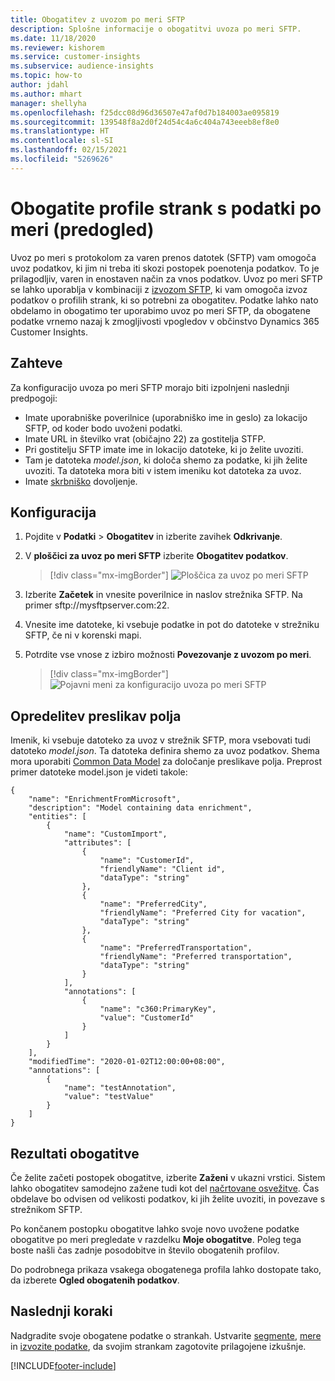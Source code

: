```yaml
---
title: Obogatitev z uvozom po meri SFTP
description: Splošne informacije o obogatitvi uvoza po meri SFTP.
ms.date: 11/18/2020
ms.reviewer: kishorem
ms.service: customer-insights
ms.subservice: audience-insights
ms.topic: how-to
author: jdahl
ms.author: mhart
manager: shellyha
ms.openlocfilehash: f25dcc08d96d36507e47af0d7b184003ae095819
ms.sourcegitcommit: 139548f8a2d0f24d54c4a6c404a743eeeb8ef8e0
ms.translationtype: HT
ms.contentlocale: sl-SI
ms.lasthandoff: 02/15/2021
ms.locfileid: "5269626"
---
```

# <a name="enrich-customer-profiles-with-custom-data-preview"></a>Obogatite profile strank s podatki po meri (predogled)

Uvoz po meri s protokolom za varen prenos datotek (SFTP) vam omogoča uvoz podatkov, ki jim ni treba iti skozi postopek poenotenja podatkov. To je prilagodljiv, varen in enostaven način za vnos podatkov. Uvoz po meri SFTP se lahko uporablja v kombinaciji z [izvozom SFTP](export-sftp.md), ki vam omogoča izvoz podatkov o profilih strank, ki so potrebni za obogatitev. Podatke lahko nato obdelamo in obogatimo ter uporabimo uvoz po meri SFTP, da obogatene podatke vrnemo nazaj k zmogljivosti vpogledov v občinstvo Dynamics 365 Customer Insights.

## <a name="prerequisites"></a>Zahteve

Za konfiguracijo uvoza po meri SFTP morajo biti izpolnjeni naslednji predpogoji:

- Imate uporabniške poverilnice (uporabniško ime in geslo) za lokacijo SFTP, od koder bodo uvoženi podatki.
- Imate URL in številko vrat (običajno 22) za gostitelja STFP.
- Pri gostitelju SFTP imate ime in lokacijo datoteke, ki jo želite uvoziti.
- Tam je datoteka *model.json*, ki določa shemo za podatke, ki jih želite uvoziti. Ta datoteka mora biti v istem imeniku kot datoteka za uvoz.
- Imate [skrbniško](permissions.md#administrator) dovoljenje.

## <a name="configuration"></a>Konfiguracija

1. Pojdite v **Podatki** > **Obogatitev** in izberite zavihek **Odkrivanje**.

1. V **ploščici za uvoz po meri SFTP** izberite **Obogatitev podatkov**.

   > [!div class="mx-imgBorder"]
   > ![Ploščica za uvoz po meri SFTP](media/SFTP_Custom_Import_tile.png "Ploščica za uvoz po meri SFTP")

1. Izberite **Začetek** in vnesite poverilnice in naslov strežnika SFTP. Na primer sftp://mysftpserver.com:22.

1. Vnesite ime datoteke, ki vsebuje podatke in pot do datoteke v strežniku SFTP, če ni v korenski mapi.

1. Potrdite vse vnose z izbiro možnosti **Povezovanje z uvozom po meri**.

   > [!div class="mx-imgBorder"]
   > ![Pojavni meni za konfiguracijo uvoza po meri SFTP](media/SFTP_Custom_Import_Configuration_flyout.png "Pojavni meni za konfiguracijo uvoza po meri SFTP")

## <a name="defining-field-mappings"></a>Opredelitev preslikav polja 

Imenik, ki vsebuje datoteko za uvoz v strežnik SFTP, mora vsebovati tudi datoteko *model.json*. Ta datoteka definira shemo za uvoz podatkov. Shema mora uporabiti [Common Data Model](https://docs.microsoft.com/common-data-model/) za določanje preslikave polja. Preprost primer datoteke model.json je videti takole:

```
{
    "name": "EnrichmentFromMicrosoft",
    "description": "Model containing data enrichment",
    "entities": [
        {
            "name": "CustomImport",
            "attributes": [
                {
                    "name": "CustomerId",
                    "friendlyName": "Client id",
                    "dataType": "string"
                },
                {
                    "name": "PreferredCity",
                    "friendlyName": "Preferred City for vacation",
                    "dataType": "string"
                },
                {
                    "name": "PreferredTransportation",
                    "friendlyName": "Preferred transportation",
                    "dataType": "string"
                }
            ],
            "annotations": [
                {
                    "name": "c360:PrimaryKey",
                    "value": "CustomerId"
                }
            ]
        }
    ],
    "modifiedTime": "2020-01-02T12:00:00+08:00",
    "annotations": [
        {
            "name": "testAnnotation",
            "value": "testValue"
        }
    ]
}
```

## <a name="enrichment-results"></a>Rezultati obogatitve

Če želite začeti postopek obogatitve, izberite **Zaženi** v ukazni vrstici. Sistem lahko obogatitev samodejno zažene tudi kot del [načrtovane osvežitve](system.md#schedule-tab). Čas obdelave bo odvisen od velikosti podatkov, ki jih želite uvoziti, in povezave s strežnikom SFTP.

Po končanem postopku obogatitve lahko svoje novo uvožene podatke obogatitve po meri pregledate v razdelku **Moje obogatitve**. Poleg tega boste našli čas zadnje posodobitve in število obogatenih profilov.

Do podrobnega prikaza vsakega obogatenega profila lahko dostopate tako, da izberete **Ogled obogatenih podatkov**.

## <a name="next-steps"></a>Naslednji koraki

Nadgradite svoje obogatene podatke o strankah. Ustvarite [segmente](segments.md), [mere](measures.md) in [izvozite podatke](export-destinations.md), da svojim strankam zagotovite prilagojene izkušnje.




[!INCLUDE[footer-include](../includes/footer-banner.md)]